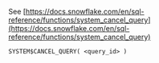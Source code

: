 See [https://docs.snowflake.com/en/sql-reference/functions/system_cancel_query](https://docs.snowflake.com/en/sql-reference/functions/system_cancel_query)
```
SYSTEM$CANCEL_QUERY( <query_id> )
```
